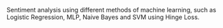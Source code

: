 Sentiment analysis using different methods of machine learning, such as Logistic Regression, MLP, Naive Bayes and SVM using Hinge Loss.
